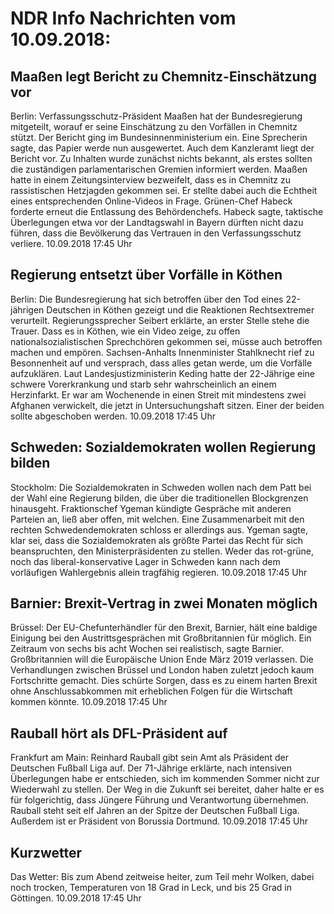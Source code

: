 # NDR Info Nachrichten vom 10.09.2018:


## Maaßen legt Bericht zu Chemnitz-Einschätzung vor
Berlin: Verfassungsschutz-Präsident Maaßen hat der Bundesregierung mitgeteilt, worauf er seine Einschätzung zu den Vorfällen in Chemnitz stützt. Der Bericht ging im Bundesinnenministerium ein. Eine Sprecherin sagte, das Papier werde nun ausgewertet. Auch dem Kanzleramt liegt der Bericht vor. Zu Inhalten wurde zunächst nichts bekannt, als erstes sollten die zuständigen parlamentarischen Gremien informiert werden. Maaßen hatte in einem Zeitungsinterview bezweifelt, dass es in Chemnitz zu rassistischen Hetzjagden gekommen sei. Er stellte dabei auch die Echtheit eines entsprechenden Online-Videos in Frage. Grünen-Chef Habeck forderte erneut die Entlassung des Behördenchefs. Habeck sagte, taktische Überlegungen etwa vor der Landtagswahl in Bayern dürften nicht dazu führen, dass die Bevölkerung das Vertrauen in den Verfassungsschutz verliere. 10.09.2018 17:45 Uhr 

## Regierung entsetzt über Vorfälle in Köthen
Berlin: Die Bundesregierung hat sich betroffen über den Tod eines 22-jährigen Deutschen in Köthen gezeigt und die Reaktionen Rechtsextremer verurteilt. Regierungssprecher Seibert erklärte, an erster Stelle stehe die Trauer. Dass es in Köthen, wie ein Video zeige, zu offen nationalsozialistischen Sprechchören gekommen sei, müsse auch betroffen machen und empören. Sachsen-Anhalts Innenminister Stahlknecht rief zu Besonnenheit auf und versprach, dass alles getan werde, um die Vorfälle aufzuklären. Laut Landesjustizministerin Keding hatte der 22-Jährige eine schwere Vorerkrankung und starb sehr wahrscheinlich an einem Herzinfarkt. Er war am Wochenende in einen Streit mit mindestens zwei Afghanen verwickelt, die jetzt in Untersuchungshaft sitzen. Einer der beiden sollte abgeschoben werden. 10.09.2018 17:45 Uhr 

## Schweden: Sozialdemokraten wollen Regierung bilden
Stockholm: Die Sozialdemokraten in Schweden wollen nach dem Patt bei der Wahl eine Regierung bilden, die über die traditionellen Blockgrenzen hinausgeht. Fraktionschef Ygeman kündigte Gespräche mit anderen Parteien an, ließ aber offen, mit welchen. Eine Zusammenarbeit mit den rechten Schwedendemokraten schloss er allerdings aus. Ygeman sagte, klar sei, dass die Sozialdemokraten als größte Partei das Recht für sich beanspruchten, den Ministerpräsidenten zu stellen. Weder das rot-grüne, noch das liberal-konservative Lager in Schweden kann nach dem vorläufigen Wahlergebnis allein tragfähig regieren. 10.09.2018 17:45 Uhr 

## Barnier: Brexit-Vertrag in zwei Monaten möglich
Brüssel: Der EU-Chefunterhändler für den Brexit, Barnier, hält eine baldige Einigung bei den Austrittsgesprächen mit Großbritannien für möglich. Ein Zeitraum von sechs bis acht Wochen sei realistisch, sagte Barnier. Großbritannien will die Europäische Union Ende März 2019 verlassen. Die Verhandlungen zwischen Brüssel und London haben zuletzt jedoch kaum Fortschritte gemacht. Dies schürte Sorgen, dass es zu einem harten Brexit ohne Anschlussabkommen mit erheblichen Folgen für die Wirtschaft kommen könnte. 10.09.2018 17:45 Uhr 

## Rauball hört als DFL-Präsident auf
Frankfurt am Main: Reinhard Rauball gibt sein Amt als Präsident der Deutschen Fußball Liga auf. Der 71-Jährige erklärte, nach intensiven Überlegungen habe er entschieden, sich im kommenden Sommer nicht zur Wiederwahl zu stellen. Der Weg in die Zukunft sei bereitet, daher halte er es für folgerichtig, dass Jüngere Führung und Verantwortung übernehmen. Rauball steht seit elf Jahren an der Spitze der Deutschen Fußball Liga. Außerdem ist er Präsident von Borussia Dortmund. 10.09.2018 17:45 Uhr 

## Kurzwetter
Das Wetter: Bis zum Abend zeitweise heiter, zum Teil mehr Wolken, dabei noch trocken, Temperaturen von 18 Grad in Leck, und bis 25 Grad in Göttingen. 10.09.2018 17:45 Uhr 

